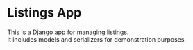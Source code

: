 # Listings App

This is a Django app for managing listings.  
It includes models and serializers for demonstration purposes.
